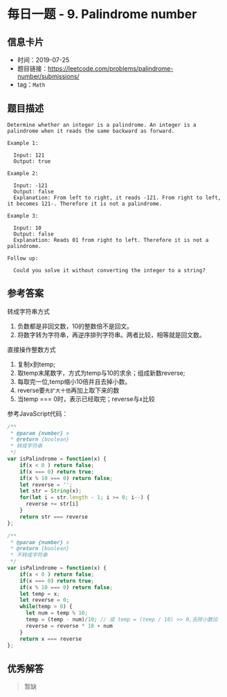 # 毎日一题 - 9. Palindrome number

## 信息卡片

- 时间：2019-07-25
- 题目链接：https://leetcode.com/problems/palindrome-number/submissions/
- tag：`Math`

## 题目描述

```
Determine whether an integer is a palindrome. An integer is a palindrome when it reads the same backward as forward.

Example 1:

  Input: 121
  Output: true

Example 2:

  Input: -121
  Output: false
  Explanation: From left to right, it reads -121. From right to left, it becomes 121-. Therefore it is not a palindrome.

Example 3:

  Input: 10
  Output: false
  Explanation: Reads 01 from right to left. Therefore it is not a palindrome.

Follow up:

  Could you solve it without converting the integer to a string?
```

## 参考答案

转成字符串方式
1. 负数都是非回文数，10的整数倍不是回文。
2. 将数字转为字符串，再逆序排列字符串。两者比较，相等就是回文数。

直接操作整数方式
1. 复制x到temp;
2. 取temp末尾数字，方式为temp与10的求余；组成新数reverse;
3. 每取完一位,temp缩小10倍并且去掉小数。
4. reverse要`先扩大十倍`再加上取下来的数
5. 当temp === 0时，表示已经取完；reverse与x比较


参考JavaScript代码：

```js
/**
 * @param {number} x
 * @return {boolean}
 * 转成字符串
 */
var isPalindrome = function(x) {
    if(x < 0 ) return false;
    if(x === 0) return true;
    if(x % 10 === 0) return false;
    let reverse = '';
    let str = String(x);
    for(let i = str.length - 1; i >= 0; i--) {
      reverse += str[i]
    }
    return str === reverse
};

/**
 * @param {number} x
 * @return {boolean}
 * 不转成字符串
 */
var isPalindrome = function(x) {
    if(x < 0 ) return false;
    if(x === 0) return true;
    if(x % 10 === 0) return false;
    let temp = x;
    let reverse = 0;
    while(temp > 0) {
      let num = temp % 10;
      temp = (temp - num)/10; // 或 temp = (temp / 10) >> 0,去除小数位
      reverse = reverse * 10 + num
    }
    return x === reverse
};
```

## 优秀解答

> 暂缺
